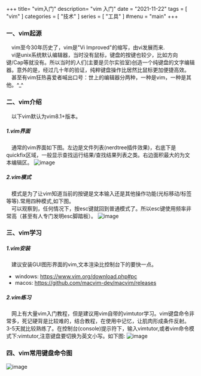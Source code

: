 +++
title= "vim入门"
description= "vim 入门"
date = "2021-11-22"
tags = [
    "vim"
]
categories = [
  "技术"
]
series = [
  "工具"
]
#menu = "main"
+++

### 一、vim起源
&emsp;vim至今30年历史了，vim是"Vi Improved"的缩写，由vi发展而来.   
&emsp;vi是unix系统默认编辑器，当时没有鼠标，键盘的按键也较少，比如方向键/Cap等就没有。所以当时的人们(主要是贝尔实验室)创造一个纯键盘的文字编辑器。意外的是，经过几十年的验证，纯粹键盘操作比居然比鼠标更加便捷高效。  
&emsp;甚至有vim狂热喜爱者喊出口号：世上的编辑器分两种，一种是vim，一种是其他。^_^

### 二、vim介绍
&emsp;以下vim默认为vim8.1+版本。
##### 1.vim界面
 &emsp;通常的vim界面如下图。左边是文件列表(nerdtree插件效果)，右底下是quickfix区域，一般显示查找运行结果/查找结果列表之类。右边面积最大的为文本编辑区。
  ![image](images/post/vim/vim-ex.png)

##### 2.vim模式
 &emsp;模式是为了让vim知道当前的按键是文本输入还是其他操作功能(光标移动/标签等等).常用四种模式,如下图。  
 &emsp;可以观察到，任何情况下，按esc键就回到普通模式了。所以esc键使用频率非常高（甚至有人专门发明esc脚踏板）。
  ![image](images/post/vim/vim-model.png)

### 三、vim学习
##### 1.vim安装
 &emsp;建议安装GUI图形界面的vim,文本渲染比控制台下的要快一点。
  + windows: https://www.vim.org/download.php#pc
  + macos: https://github.com/macvim-dev/macvim/releases

##### 2.vim练习
&emsp;网上有大量vim入门教程，但是建议用vim自带的vimtutor学习。vim键盘命令非常多，死记硬背是比较难的，结合教程，在使用中记忆，让肌肉形成条件反射。3-5天就比较熟练了。在控制台(console)提示符下，输入vimtutor,或者vim命令模式下:vimtutor,注意键盘要切换为英文小写。如下图:
  ![image](images/post/vim/vim-tutor.png)

### 四、vim常用键盘命令图
  ![image](images/post/vim/vi-vim-cheat-sheet-sch1.gif)
